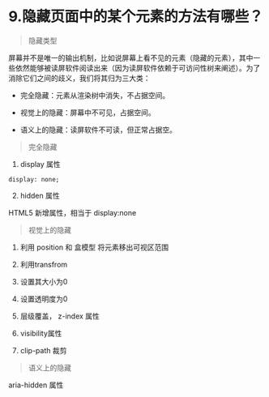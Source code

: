 # 9.隐藏页面中的某个元素的方法有哪些？

> 隐藏类型

屏幕并不是唯一的输出机制，比如说屏幕上看不见的元素（隐藏的元素），其中一些依然能够被读屏软件阅读出来（因为读屏软件依赖于可访问性树来阐述）。为了消除它们之间的歧义，我们将其归为三大类：

* 完全隐藏：元素从渲染树中消失，不占据空间。

* 视觉上的隐藏：屏幕中不可见，占据空间。

* 语义上的隐藏：读屏软件不可读，但正常占据空。

> 完全隐藏

1. display 属性

`display: none;`

2. hidden 属性

HTML5 新增属性，相当于 display:none

> 视觉上的隐藏

1. 利用 position 和 盒模型 将元素移出可视区范围

2. 利用transfrom

3. 设置其大小为0

4. 设置透明度为0

5. 层级覆盖， z-index 属性

6. visibility属性

7. clip-path 裁剪

> 语义上的隐藏

aria-hidden 属性